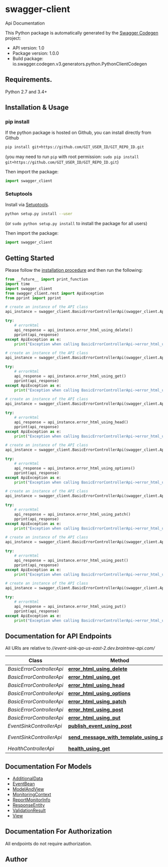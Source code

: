 # swagger-client
Api Documentation

This Python package is automatically generated by the [Swagger Codegen](https://github.com/swagger-api/swagger-codegen) project:

- API version: 1.0
- Package version: 1.0.0
- Build package: io.swagger.codegen.v3.generators.python.PythonClientCodegen

## Requirements.

Python 2.7 and 3.4+

## Installation & Usage
### pip install

If the python package is hosted on Github, you can install directly from Github

```sh
pip install git+https://github.com/GIT_USER_ID/GIT_REPO_ID.git
```
(you may need to run `pip` with root permission: `sudo pip install git+https://github.com/GIT_USER_ID/GIT_REPO_ID.git`)

Then import the package:
```python
import swagger_client 
```

### Setuptools

Install via [Setuptools](http://pypi.python.org/pypi/setuptools).

```sh
python setup.py install --user
```
(or `sudo python setup.py install` to install the package for all users)

Then import the package:
```python
import swagger_client
```

## Getting Started

Please follow the [installation procedure](#installation--usage) and then run the following:

```python
from __future__ import print_function
import time
import swagger_client
from swagger_client.rest import ApiException
from pprint import pprint

# create an instance of the API class
api_instance = swagger_client.BasicErrorControllerApi(swagger_client.ApiClient(configuration))

try:
    # errorHtml
    api_response = api_instance.error_html_using_delete()
    pprint(api_response)
except ApiException as e:
    print("Exception when calling BasicErrorControllerApi->error_html_using_delete: %s\n" % e)

# create an instance of the API class
api_instance = swagger_client.BasicErrorControllerApi(swagger_client.ApiClient(configuration))

try:
    # errorHtml
    api_response = api_instance.error_html_using_get()
    pprint(api_response)
except ApiException as e:
    print("Exception when calling BasicErrorControllerApi->error_html_using_get: %s\n" % e)

# create an instance of the API class
api_instance = swagger_client.BasicErrorControllerApi(swagger_client.ApiClient(configuration))

try:
    # errorHtml
    api_response = api_instance.error_html_using_head()
    pprint(api_response)
except ApiException as e:
    print("Exception when calling BasicErrorControllerApi->error_html_using_head: %s\n" % e)

# create an instance of the API class
api_instance = swagger_client.BasicErrorControllerApi(swagger_client.ApiClient(configuration))

try:
    # errorHtml
    api_response = api_instance.error_html_using_options()
    pprint(api_response)
except ApiException as e:
    print("Exception when calling BasicErrorControllerApi->error_html_using_options: %s\n" % e)

# create an instance of the API class
api_instance = swagger_client.BasicErrorControllerApi(swagger_client.ApiClient(configuration))

try:
    # errorHtml
    api_response = api_instance.error_html_using_patch()
    pprint(api_response)
except ApiException as e:
    print("Exception when calling BasicErrorControllerApi->error_html_using_patch: %s\n" % e)

# create an instance of the API class
api_instance = swagger_client.BasicErrorControllerApi(swagger_client.ApiClient(configuration))

try:
    # errorHtml
    api_response = api_instance.error_html_using_post()
    pprint(api_response)
except ApiException as e:
    print("Exception when calling BasicErrorControllerApi->error_html_using_post: %s\n" % e)

# create an instance of the API class
api_instance = swagger_client.BasicErrorControllerApi(swagger_client.ApiClient(configuration))

try:
    # errorHtml
    api_response = api_instance.error_html_using_put()
    pprint(api_response)
except ApiException as e:
    print("Exception when calling BasicErrorControllerApi->error_html_using_put: %s\n" % e)
```

## Documentation for API Endpoints

All URIs are relative to *//event-sink-qa-us-east-2.dev.braintree-api.com/*

Class | Method | HTTP request | Description
------------ | ------------- | ------------- | -------------
*BasicErrorControllerApi* | [**error_html_using_delete**](docs/BasicErrorControllerApi.md#error_html_using_delete) | **DELETE** /error | errorHtml
*BasicErrorControllerApi* | [**error_html_using_get**](docs/BasicErrorControllerApi.md#error_html_using_get) | **GET** /error | errorHtml
*BasicErrorControllerApi* | [**error_html_using_head**](docs/BasicErrorControllerApi.md#error_html_using_head) | **HEAD** /error | errorHtml
*BasicErrorControllerApi* | [**error_html_using_options**](docs/BasicErrorControllerApi.md#error_html_using_options) | **OPTIONS** /error | errorHtml
*BasicErrorControllerApi* | [**error_html_using_patch**](docs/BasicErrorControllerApi.md#error_html_using_patch) | **PATCH** /error | errorHtml
*BasicErrorControllerApi* | [**error_html_using_post**](docs/BasicErrorControllerApi.md#error_html_using_post) | **POST** /error | errorHtml
*BasicErrorControllerApi* | [**error_html_using_put**](docs/BasicErrorControllerApi.md#error_html_using_put) | **PUT** /error | errorHtml
*EventSinkControllerApi* | [**publish_event_using_post**](docs/EventSinkControllerApi.md#publish_event_using_post) | **POST** /publish | publishEvent
*EventSinkControllerApi* | [**send_message_with_template_using_post**](docs/EventSinkControllerApi.md#send_message_with_template_using_post) | **POST** /sendAlertEvent | sendMessageWithTemplate
*HealthControllerApi* | [**health_using_get**](docs/HealthControllerApi.md#health_using_get) | **GET** /health | health

## Documentation For Models

 - [AdditionalData](docs/AdditionalData.md)
 - [EventBean](docs/EventBean.md)
 - [ModelAndView](docs/ModelAndView.md)
 - [MonitoringContext](docs/MonitoringContext.md)
 - [ReportMonitorInfo](docs/ReportMonitorInfo.md)
 - [ResponseEntity](docs/ResponseEntity.md)
 - [ValidationResult](docs/ValidationResult.md)
 - [View](docs/View.md)

## Documentation For Authorization

 All endpoints do not require authorization.


## Author



